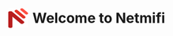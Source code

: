 # <div style="display: flex; gap: 9px; align-items:center;"><img src="./frontend/src/assets/logo/logo.svg" alt="Alt text" width="40" height="40"> Welcome to Netmifi </div>


